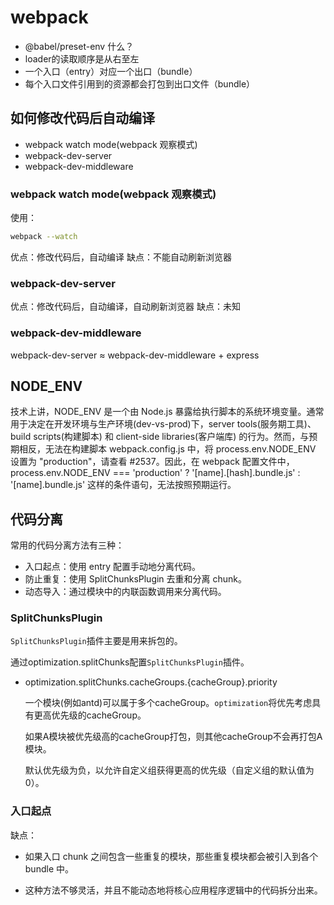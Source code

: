 # webpack

- @babel/preset-env 什么？
- loader的读取顺序是从右至左
- 一个入口（entry）对应一个出口（bundle）
- 每个入口文件引用到的资源都会打包到出口文件（bundle）

## 如何修改代码后自动编译

- webpack watch mode(webpack 观察模式)
- webpack-dev-server
- webpack-dev-middleware

### webpack watch mode(webpack 观察模式)

使用：

``` bash
webpack --watch
```

优点：修改代码后，自动编译
缺点：不能自动刷新浏览器

### webpack-dev-server

优点：修改代码后，自动编译，自动刷新浏览器
缺点：未知

### webpack-dev-middleware

webpack-dev-server ≈ webpack-dev-middleware + express

## NODE_ENV

技术上讲，NODE_ENV 是一个由 Node.js 暴露给执行脚本的系统环境变量。通常用于决定在开发环境与生产环境(dev-vs-prod)下，server tools(服务期工具)、build scripts(构建脚本) 和 client-side libraries(客户端库) 的行为。然而，与预期相反，无法在构建脚本 webpack.config.js 中，将 process.env.NODE_ENV 设置为 "production"，请查看 #2537。因此，在 webpack 配置文件中，process.env.NODE_ENV === 'production' ? '[name].[hash].bundle.js' : '[name].bundle.js' 这样的条件语句，无法按照预期运行。

## 代码分离

常用的代码分离方法有三种：

- 入口起点：使用 entry 配置手动地分离代码。
- 防止重复：使用 SplitChunksPlugin 去重和分离 chunk。
- 动态导入：通过模块中的内联函数调用来分离代码。

### SplitChunksPlugin

`SplitChunksPlugin`插件主要是用来拆包的。

通过optimization.splitChunks配置`SplitChunksPlugin`插件。

- optimization.splitChunks.cacheGroups.{cacheGroup}.priority

  一个模块(例如antd)可以属于多个cacheGroup。`optimization`将优先考虑具有更高优先级的cacheGroup。

  如果A模块被优先级高的cacheGroup打包，则其他cacheGroup不会再打包A模块。

  默认优先级为负，以允许自定义组获得更高的优先级（自定义组的默认值为0）。

### 入口起点

缺点：

- 如果入口 chunk 之间包含一些重复的模块，那些重复模块都会被引入到各个 bundle 中。

- 这种方法不够灵活，并且不能动态地将核心应用程序逻辑中的代码拆分出来。
